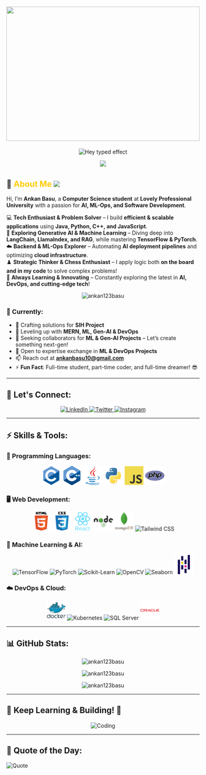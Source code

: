 <div align="center">
  <h3 align="center">
    <img src="https://wallpaperaccess.com/full/5927911.gif" width="100%" height="350">
  </h3> 
</div>

<div align="center">

  ![Hey typed effect](https://readme-typing-svg.herokuapp.com?font=Poppins&weight=500&size=25&pause=1000&center=true&vCenter=true&width=600&lines=Hey+there!+I'm+Ankan+Basu+%F0%9F%91%8B;ML-Ops+And+AI+Enthusiast+⚡;4x+Hackathon+Winner+🏆;Always+learning+%26+building!+🚀)

  <img src="https://media.giphy.com/media/hvRJCLFzcasrR4ia7z/giphy.gif" width="50">
  
</div>

## 🚀 <span style="color:#ffcc00;">About Me</span> <img src="https://media.giphy.com/media/L1R1tvI9svkIWwpVYr/giphy.gif" width="40">

 Hi, I’m **Ankan Basu**, a **Computer Science student** at **Lovely Professional University** with a passion for **AI, ML-Ops, and Software Development**.  

💻 **Tech Enthusiast & Problem Solver** – I build **efficient & scalable applications** using **Java, Python, C++, and JavaScript**.  
🤖 **Exploring Generative AI & Machine Learning** – Diving deep into **LangChain, LlamaIndex, and RAG**, while mastering **TensorFlow & PyTorch**.  
☁️ **Backend & ML-Ops Explorer** – Automating **AI deployment pipelines** and optimizing **cloud infrastructure**.  
♟️ **Strategic Thinker & Chess Enthusiast** – I apply logic both **on the board and in my code** to solve complex problems!  
🚀 **Always Learning & Innovating** – Constantly exploring the latest in **AI, DevOps, and cutting-edge tech**!  
 

<p align="center">
  <img src="https://komarev.com/ghpvc/?username=ankan123basu&label=Profile%20views&color=0e75b6&style=flat" alt="ankan123basu" />
</p>

### 🚀 Currently:
- 🔭 Crafting solutions for **SIH Project**  
- 🌱 Leveling up with **MERN, ML, Gen-AI & DevOps**  
- 👯 Seeking collaborators for **ML & Gen-AI Projects** – Let’s create something next-gen!  
- 🤝 Open to expertise exchange in **ML & DevOps Projects**  
- 📫 Reach out at **ankanbasu10@gmail.com**  
- ⚡ **Fun Fact**: Full-time student, part-time coder, and full-time dreamer! 😎  

---

## 🔗 Let's Connect:
<p align="center">
  <a href="https://www.linkedin.com/in/ankan-basu-595152271" target="_blank">
    <img src="https://raw.githubusercontent.com/rahuldkjain/github-profile-readme-generator/master/src/images/icons/Social/linked-in-alt.svg" alt="LinkedIn" height="40" width="40"/>
  </a>
  <a href="https://x.com/AnkanBasu02" target="_blank">
    <img src="https://raw.githubusercontent.com/rahuldkjain/github-profile-readme-generator/master/src/images/icons/Social/twitter.svg" alt="Twitter" height="40" width="40"/>
  </a>
  <a href="https://www.instagram.com/ank2n10/" target="_blank">
    <img src="https://raw.githubusercontent.com/rahuldkjain/github-profile-readme-generator/master/src/images/icons/Social/instagram.svg" alt="Instagram" height="40" width="40"/>
  </a>
</p>

---

## ⚡ Skills & Tools:
### 📌 Programming Languages:
<p align="center">
  <img src="https://raw.githubusercontent.com/devicons/devicon/master/icons/c/c-original.svg" alt="C" width="50" height="50"/>
  <img src="https://raw.githubusercontent.com/devicons/devicon/master/icons/cplusplus/cplusplus-original.svg" alt="C++" width="50" height="50"/>
  <img src="https://raw.githubusercontent.com/devicons/devicon/master/icons/java/java-original.svg" alt="Java" width="50" height="50"/>
  <img src="https://raw.githubusercontent.com/devicons/devicon/master/icons/python/python-original.svg" alt="Python" width="50" height="50"/>
  <img src="https://raw.githubusercontent.com/devicons/devicon/master/icons/javascript/javascript-original.svg" alt="JavaScript" width="50" height="50"/>
  <img src="https://raw.githubusercontent.com/devicons/devicon/master/icons/php/php-original.svg" alt="PHP" width="50" height="50"/>
</p>

### 🖥️ Web Development:
<p align="center">
  <img src="https://raw.githubusercontent.com/devicons/devicon/master/icons/html5/html5-original-wordmark.svg" alt="HTML5" width="50" height="50"/>
  <img src="https://raw.githubusercontent.com/devicons/devicon/master/icons/css3/css3-original-wordmark.svg" alt="CSS3" width="50" height="50"/>
  <img src="https://raw.githubusercontent.com/devicons/devicon/master/icons/react/react-original-wordmark.svg" alt="React" width="50" height="50"/>
  <img src="https://raw.githubusercontent.com/devicons/devicon/master/icons/nodejs/nodejs-original-wordmark.svg" alt="Node.js" width="50" height="50"/>
  <img src="https://raw.githubusercontent.com/devicons/devicon/master/icons/mongodb/mongodb-original-wordmark.svg" alt="MongoDB" width="50" height="50"/>
  <img src="https://www.vectorlogo.zone/logos/tailwindcss/tailwindcss-icon.svg" alt="Tailwind CSS" width="50" height="50"/>
</p>

### 🤖 Machine Learning & AI:
<p align="center">
  <img src="https://www.vectorlogo.zone/logos/tensorflow/tensorflow-icon.svg" alt="TensorFlow" width="50" height="50"/>
  <img src="https://www.vectorlogo.zone/logos/pytorch/pytorch-icon.svg" alt="PyTorch" width="50" height="50"/>
  <img src="https://upload.wikimedia.org/wikipedia/commons/0/05/Scikit_learn_logo_small.svg" alt="Scikit-Learn" width="50" height="50"/>
  <img src="https://www.vectorlogo.zone/logos/opencv/opencv-icon.svg" alt="OpenCV" width="50" height="50"/>
  <img src="https://seaborn.pydata.org/_images/logo-mark-lightbg.svg" alt="Seaborn" width="50" height="50"/>
  <img src="https://raw.githubusercontent.com/devicons/devicon/2ae2a900d2f041da66e950e4d48052658d850630/icons/pandas/pandas-original.svg" alt="Pandas" width="50" height="50"/>
</p>

### ☁️ DevOps & Cloud:
<p align="center">
  <img src="https://raw.githubusercontent.com/devicons/devicon/master/icons/docker/docker-original-wordmark.svg" alt="Docker" width="50" height="50"/>
  <img src="https://www.vectorlogo.zone/logos/kubernetes/kubernetes-icon.svg" alt="Kubernetes" width="50" height="50"/>
  <img src="https://www.svgrepo.com/show/303229/microsoft-sql-server-logo.svg" alt="SQL Server" width="50" height="50"/>
  <img src="https://raw.githubusercontent.com/devicons/devicon/master/icons/oracle/oracle-original.svg" alt="Oracle" width="50" height="50"/>
</p>

---

## 📊 GitHub Stats:
<p align="center">
  <img src="https://github-readme-stats.vercel.app/api/top-langs?username=ankan123basu&show_icons=true&locale=en&layout=compact" alt="ankan123basu" />
</p>
<p align="center">
  <img src="https://github-readme-stats.vercel.app/api?username=ankan123basu&show_icons=true&locale=en" alt="ankan123basu" />
</p>
<p align="center">
  <img src="https://github-readme-streak-stats.herokuapp.com/?user=ankan123basu&" alt="ankan123basu" />
</p>

---

## 🎯 Keep Learning & Building! 🚀
<p align="center">
  <img align="center" alt="Coding" width="400" src="https://media.giphy.com/media/qgQUggAC3Pfv687qPC/giphy.gif">
</p>

---

## 🌟 Quote of the Day:
![Quote](https://quotes-github-readme.vercel.app/api?type=horizontal&theme=radical)
